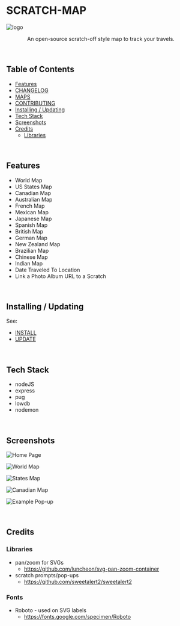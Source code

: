 # SCRATCH-MAP

![logo](https://user-images.githubusercontent.com/11009228/201435148-647ed019-7cec-4e75-bce9-a4d1972fb4e9.jpg)

<p style="text-align: center;">An open-source scratch-off style map to track your travels.</p>

<br />

## Table of Contents
  - [Features](#features)
  - [CHANGELOG](docs/CHANGELOG.md)
  - [MAPS](docs/MAPS.md)
  - [CONTRIBUTING](CONTRIBUTING.md)
  - [Installing / Updating](#installing--updating)
  - [Tech Stack](#tech-stack)
  - [Screenshots](#screenshots)
  - [Credits](#credits)
    - [Libraries](#libraries)

<br />

## Features
  - World Map
  - US States Map
  - Canadian Map
  - Australian Map
  - French Map
  - Mexican Map
  - Japanese Map
  - Spanish Map
  - British Map
  - German Map
  - New Zealand Map
  - Brazilian Map
  - Chinese Map
  - Indian Map
  - Date Traveled To Location
  - Link a Photo Album URL to a Scratch

<br />

## Installing / Updating

See:
  - [INSTALL](docs/INSTALL.md)
  - [UPDATE](docs/UPDATE.md)

<br />

## Tech Stack
- nodeJS
- express
- pug
- lowdb
- nodemon

<br />

## Screenshots

![Home Page](https://user-images.githubusercontent.com/11009228/201794201-dcff2e3c-027e-45da-9379-6ee855838a14.png)

![World Map](https://user-images.githubusercontent.com/11009228/201389466-269d0fe5-88e0-42d6-bd9e-fe1fe79befb8.png)

![States Map](https://user-images.githubusercontent.com/11009228/201389708-1e3643a1-1cf6-4f23-98ec-e34a72acafd0.png)

![Canadian Map](https://user-images.githubusercontent.com/11009228/201794259-20e3f9b5-b126-4c8d-8cb0-820b6f16da0a.png)

![Example Pop-up](https://user-images.githubusercontent.com/11009228/201492766-4c1a7614-6d48-411f-90e4-97ac9a6f4ca1.png)

<br />

## Credits

### Libraries
- pan/zoom for SVGs
  - https://github.com/luncheon/svg-pan-zoom-container
- scratch prompts/pop-ups
  - https://github.com/sweetalert2/sweetalert2

### Fonts
- Roboto - used on SVG labels
  - https://fonts.google.com/specimen/Roboto
